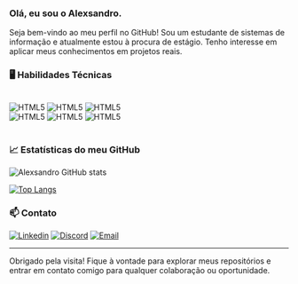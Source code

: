 ### Olá, eu sou o Alexsandro.  

Seja bem-vindo ao meu perfil no GitHub! Sou um estudante de sistemas de informação e atualmente estou à procura de estágio. Tenho interesse em aplicar meus conhecimentos em projetos reais.


### 🖥️ Habilidades Técnicas

<div style="display: inline_block"><br/>
  <img alin="center" alt="HTML5" src="https://img.shields.io/badge/HTML5-E34F26?style=for-the-badge&logo=html5&logoColor=white" />
  <img alin="center" alt="HTML5" src=https://img.shields.io/badge/CSS3-1572B6?style=for-the-badge&logo=css3&logoColor=white />
  <img alin="center" alt="HTML5" src=https://img.shields.io/badge/JavaScript-F7DF1E?style=for-the-badge&logo=javascript&logoColor=black /><br>
  <img alin="center" alt="HTML5" src=https://img.shields.io/badge/Python-14354C?style=for-the-badge&logo=python&logoColor=white />
  <img alin="center" alt="HTML5" src=https://img.shields.io/badge/Java-ED8B00?style=for-the-badge&logo=openjdk&logoColor=white />
  <img alin="center" alt="HTML5" src=https://img.shields.io/badge/MySQL-005C84?style=for-the-badge&logo=mysql&logoColor=white />
</div><br>

### 📈 Estatísticas do meu GitHub


![Alexsandro GitHub stats](https://github-readme-stats.vercel.app/api?username=AlexsandroSilva68&show_icons=true&theme=dark)

[![Top Langs](https://github-readme-stats.vercel.app/api/top-langs/?username=AlexsandroSilva68)](https://github.com/anuraghazra/github-readme-stats)

### 📫 Contato

[![Linkedin](https://img.shields.io/badge/LinkedIn-0077B5?style=for-the-badge&logo=linkedin&logoColor=white)](https://www.linkedin.com/in/alexsandro-silva-228836197/)
[![Discord](https://img.shields.io/badge/Discord-7289DA?style=for-the-badge&logo=discord&logoColor=white)](https://discord.gg/VUqPduC3)
[![Email](https://img.shields.io/badge/Gmail-D14836?style=for-the-badge&logo=gmail&logoColor=white)](mailto:alexsandro68silva@gmail.com)

---

Obrigado pela visita! Fique à vontade para explorar meus repositórios e entrar em contato comigo para qualquer colaboração ou oportunidade.

